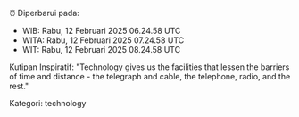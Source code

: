 ⏰ Diperbarui pada:
- WIB: Rabu, 12 Februari 2025 06.24.58 UTC
- WITA: Rabu, 12 Februari 2025 07.24.58 UTC
- WIT: Rabu, 12 Februari 2025 08.24.58 UTC

Kutipan Inspiratif:
"Technology gives us the facilities that lessen the barriers of time and distance - the telegraph and cable, the telephone, radio, and the rest."


Kategori: technology

